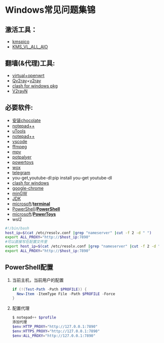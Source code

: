 # Windows常见问题集锦

## 激活工具：

- [kmspico](https://forums.mydigitallife.net/threads/kmspico-official-thread.65739/)
- [KMS_VL_ALL_AIO](https://github.com/abbodi1406/KMS_VL_ALL_AIO/releases)

## 翻墙(&代理)工具:

- [virtual+openwrt](https://www.virtualbox.org/wiki/Downloads)  
- [Qv2ray](https://github.com/Qv2ray/Qv2ray)+[v2ray](https://github.com/v2ray/v2ray-core)
- [clash for windows pkg](https://github.com/Fndroid/clash_for_windows_pkg)
- [V2rayN](https://github.com/2dust/v2rayN)

## 必要软件:

- [安装chocolate](https://chocolatey.org/install)
- [notepad++](https://notepad-plus-plus.org/downloads/)
- [uTools](https://u.tools/)
- [notepad++](https://notepad-plus-plus.org/downloads/)  
- [vscode](https://code.visualstudio.com/)  
- [ffmpeg](https://ffmpeg.org/)  
- [mpv](https://mpv.io/)  
- [potpalyer](http://potplayer.daum.net/?lang=zh_CN)  
- [powertoys](https://github.com/microsoft/PowerToys/releases)  
- [wox](https://github.com/Wox-launcher/Wox)  
- [telegram](https://github.com/telegramdesktop/tdesktop)  
- you-get,youtube-dl:pip install you-get youtube-dl  
- [clash for windows](https://github.com/Fndroid/clash_for_windows_pkg/releases)  
- [google-chrome](https://www.google.com/intl/zh-CN/chrome/)   
- [minGW](https://sourceforge.net/projects/mingw-w64/)
- [JDK](https://repo.huaweicloud.com/openjdk/)
- [microsoft](https://github.com/microsoft)/**[terminal](https://github.com/microsoft/terminal)**
- [PowerShell](https://github.com/PowerShell)/**[PowerShell](https://github.com/PowerShell/PowerShell)**
- [microsoft](https://github.com/microsoft)/**[PowerToys](https://github.com/microsoft/PowerToys)**
- wsl2

```bash
#!/bin/bash
host_ip=$(cat /etc/resolv.conf |grep "nameserver" |cut -f 2 -d " ")
export ALL_PROXY="http://$host_ip:7890"
#可以直接写在配置文件里
export host_ip=$(cat /etc/resolv.conf |grep "nameserver" |cut -f 2 -d " ")
export ALL_PROXY="http://$host_ip:7890"
```

## PowerShell配置

1. 当前主机，当前用户的配置

   ```powershell
   if (!(Test-Path -Path $PROFILE)) {
     New-Item -ItemType File -Path $PROFILE -Force
   }
   ```

  2. 配置代理

     ```powershell
     $ notepad++ $profile 
     添加代理
     $env:HTTP_PROXY="http://127.0.0.1:7890"
     $env:HTTPS_PROXY="http://127.0.0.1:7890"
     $env:ALL_PROXY="http://127.0.0.1:7890"
     ```

     
